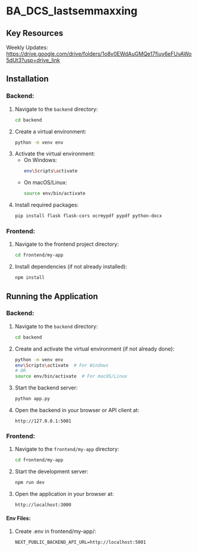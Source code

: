 # BA_DCS_lastsemmaxxing

## Key Resources
Weekly Updates: https://drive.google.com/drive/folders/1o8y0EWdAuGMQe17fiuy6eFUvAWo5dUt3?usp=drive_link

## Installation
### Backend:
1. Navigate to the `backend` directory:
    ```bash
    cd backend
    ```
2. Create a virtual environment:
    ```bash
    python -m venv env
    ```
3. Activate the virtual environment:
    - On Windows:
      ```bash
      env\Scripts\activate
      ```
    - On macOS/Linux:
      ```bash
      source env/bin/activate
      ```
4. Install required packages:
    ```bash
    pip install flask flask-cors ocrmypdf pypdf python-docx
    ```

### Frontend:
1. Navigate to the frontend project directory:
    ```bash
    cd frontend/my-app
    ```
2. Install dependencies (if not already installed):
    ```bash
    npm install
    ```

## Running the Application

### Backend:
1. Navigate to the `backend` directory:
    ```bash
    cd backend
    ```
2. Create and activate the virtual environment (if not already done):
    ```bash
    python -m venv env
    env\Scripts\activate  # For Windows
    # OR
    source env/bin/activate  # For macOS/Linux
    ```
3. Start the backend server:
    ```bash
    python app.py
    ```
4. Open the backend in your browser or API client at:
    ```
    http://127.0.0.1:5001
    ```

### Frontend:
1. Navigate to the `frontend/my-app` directory:
    ```bash
    cd frontend/my-app
    ```
2. Start the development server:
    ```bash
    npm run dev
    ```
3. Open the application in your browser at:
    ```
    http://localhost:3000
    ```
#### Env Files:
1. Create .env in frontend/my-app/:
    ```
    NEXT_PUBLIC_BACKEND_API_URL=http://localhost:5001
    ```
